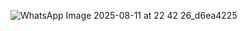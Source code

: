 ![WhatsApp Image 2025-08-11 at 22 42 26_d6ea4225](https://github.com/user-attachments/assets/251c8aaf-43a9-4793-9430-05e05b065666)

